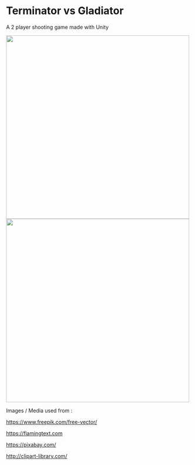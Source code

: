 # Terminator vs Gladiator
A 2 player shooting game made with Unity

<img src="https://jamwgw.am.files.1drv.com/y4mkOUZSQIlFg4mfX8oMEtXt3rmvm56RHt69oZc3RlB91ChI3V923zU6RR6eBGIirk-lGd3K4xF8JGr8SBOiDFt_czyeSq7drJ1MhfM6mHximWKXhyPkeva_O0ESFrSfdM0QTPkiNfkFfeGUWcYYYwU1pRoQ7X5sEmbtqVhZlGFf-f52DhXntXHMg7lPI0AV9eNjNiimuMES1G1SIJPiJe1cA?width=641&height=401&cropmode=none" width="500">


<img src="https://8ztuea.am.files.1drv.com/y4mvpBwRRcknq3txdpLHt3o3lWdXGwyHUajGW042COHUk9qdOAeoBD3nBIxBliDp3c2ovGLABES2eES0wipDXDKtptx4Z71-LcechzrX-cXuvPWuNX8dRhjhCOb5vJjd_xeqB2Q35NIhfdUKhGW04EOcldlVEwGwf4dwjXa5HIjSLUprxx4C7E6tb18owa59aHUCKbXA_umLhx3t0QoHEndXg?width=637&height=399&cropmode=none" width="500">



Images / Media used from :

https://www.freepik.com/free-vector/

https://flamingtext.com

https://pixabay.com/

http://clipart-library.com/
